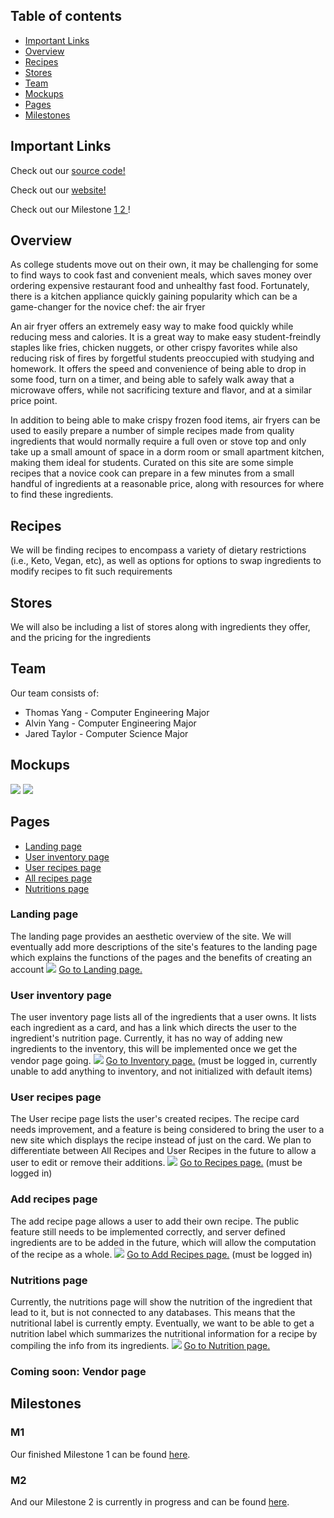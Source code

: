 ## Table of contents
* [Important Links](#important-links)
* [Overview](#overview)
* [Recipes](#recipes)
* [Stores](#stores)
* [Team](#team)
* [Mockups](#mockups)
* [Pages](#pages)
* [Milestones](#milestones)

## Important Links
Check out our [source code!](https://github.com/Air-Fry-Till-I-Die/Air-Fry-Till-I-Die)

Check out our [website!](http://159.89.54.201/)

Check out our Milestone [ 1 ](https://github.com/Air-Fry-Till-I-Die/Air-Fry-Till-I-Die/projects/1)[ 2 ](https://github.com/Air-Fry-Till-I-Die/Air-Fry-Till-I-Die/projects/2)!

## Overview

As college students move out on their own, it may be challenging for some to find ways to cook fast and convenient meals, which saves money over ordering expensive restaurant food and unhealthy fast food. Fortunately, there is a kitchen appliance quickly gaining popularity which can be a game-changer for the novice chef: the air fryer

An air fryer offers an extremely easy way to make food quickly while reducing mess and calories. It is a great way to make easy student-freindly staples like fries, chicken nuggets, or other crispy favorites while also reducing risk of fires by forgetful students preoccupied with studying and homework. It offers the speed and convenience of being able to drop in some food, turn on a timer, and being able to safely walk away that a microwave offers, while not sacrificing texture and flavor, and at a similar price point.

In addition to being able to make crispy frozen food items, air fryers can be used to easily prepare a number of simple recipes made from quality ingredients that would normally require a full oven or stove top and only take up a small amount of space in a dorm room or small apartment kitchen, making them ideal for students. Curated on this site are some simple recipes that a novice cook can prepare in a few minutes from a small handful of ingredients at a reasonable price, along with resources for where to find these ingredients. 

## Recipes

We will be finding recipes to encompass a variety of dietary restrictions (i.e., Keto, Vegan, etc), as well as options for options to swap ingredients to modify recipes to fit such requirements

## Stores

We will also be including a list of stores along with ingredients they offer, and the pricing for the ingredients

## Team

Our team consists of: 
* Thomas Yang - Computer Engineering Major
* Alvin Yang - Computer Engineering Major
* Jared Taylor - Computer Science Major

## Mockups

<img src="docs/Screenshot-Nutrition.png">
<img src="docs/Screenshot-Recipe.png">

## Pages

* [Landing page](#landing-page)
* [User inventory page](#user-inventory-page)
* [User recipes page](#user-recipes-page)
* [All recipes page](#all-recipes-page)
* [Nutritions page](#nutritions-page)


### Landing page
The landing page provides an aesthetic overview of the site. We will eventually add more descriptions of the site's features to the landing page which explains the functions of the pages and the benefits of creating an account
<img src="docs/landing.PNG">
[Go to Landing page.](http://159.89.54.201/)

### User inventory page
The user inventory page lists all of the ingredients that a user owns. It lists each ingredient as a card, and has a link which directs the user to the ingredient's nutrition page. Currently, it has no way of adding new ingredients to the inventory, this will be implemented once we get the vendor page going.
<img src="docs/user-inventory.jpg">
[Go to Inventory page.](http://159.89.54.201/#/inventory) (must be logged in, currently unable to add anything to inventory, and not initialized with default items)

### User recipes page
The User recipe page lists the user's created recipes. The recipe card needs improvement, and a feature is being considered to bring the user to a new site which displays the recipe instead of just on the card. We plan to differentiate between All Recipes and User Recipes in the future to allow a user to edit or remove their additions.
<img src="docs/user-recipe.jpg">
[Go to Recipes page.](http://159.89.54.201/#/list) (must be logged in)

### Add recipes page
The add recipe page allows a user to add their own recipe. The public feature still needs to be implemented correctly, and server defined ingredients are to be added in the future, which will allow the computation of the recipe as a whole.
<img src="docs/add-recipe.jpg">
[Go to Add Recipes page.](http://159.89.54.201/#/add) (must be logged in)

### Nutritions page
Currently, the nutritions page will show the nutrition of the ingredient that lead to it, but is not connected to any databases. This means that the nutritional label is currently empty. Eventually, we want to be able to get a nutrition label which summarizes the nutritional information for a recipe by compiling the info from its ingredients.
<img src="docs/nutrition.jpg">
[Go to Nutrition page.](http://159.89.54.201/#/nutrition)

### Coming soon: Vendor page

## Milestones

### M1

Our finished Milestone 1 can be found [here](https://github.com/Air-Fry-Till-I-Die/Air-Fry-Till-I-Die/projects/1).

### M2

And our Milestone 2 is currently in progress and can be found [here](https://github.com/Air-Fry-Till-I-Die/Air-Fry-Till-I-Die/projects/2).
